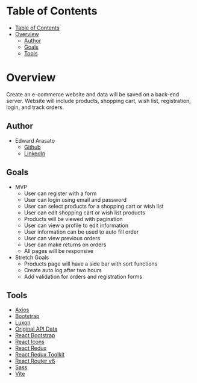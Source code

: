 # Table of Contents

- [Table of Contents](#table-of-contents)
- [Overview](#overview)
  - [Author](#author)
  - [Goals](#goals)
  - [Tools](#tools)

# Overview

Create an e-commerce website and data will be saved on a back-end server. Website will include products, shopping cart, wish list, registration, login, and track orders.

## Author

- Edward Arasato
  - [Github](https://github.com/Aim4dabush)
  - [LinkedIn](https://www.linkedin.com/in/ed-arasato-74614112a/)

## Goals

- MVP
  - User can register with a form
  - User can login using email and password
  - User can select products for a shopping cart or wish list
  - User can edit shopping cart or wish list products
  - Products will be viewed with pagination
  - User can view a profile to edit information
  - User information can be used to auto fill order
  - User can view previous orders
  - User can make returns on orders
  - All pages will be responsive
- Stretch Goals
  - Products page will have a side bar with sort functions
  - Create auto log after two hours
  - Add validation for orders and registration forms

## Tools

- [Axios](https://axios-http.com/docs/intro)
- [Bootstrap](https://getbootstrap.com/)
- [Luxon](https://moment.github.io/luxon/#/?id=luxon)
- [Original API Data](https://dummyjson.com/)
- [React Bootstrap](https://react-bootstrap.github.io/)
- [React Icons](https://react-icons.github.io/react-icons/)
- [React Redux](https://react-redux.js.org/introduction/getting-started)
- [React Redux Toolkit](https://redux-toolkit.js.org/)
- [React Router v6](https://reactrouter.com/en/6.16.0/docs/en/v6/getting-started/overview)
- [Sass](https://sass-lang.com/)
- [Vite](https://vitejs.dev/guide/)
